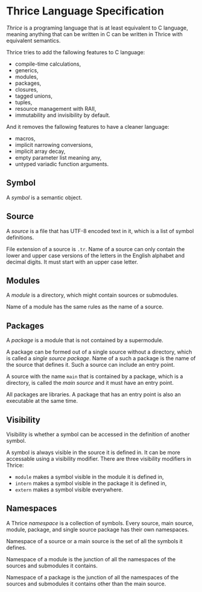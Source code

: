 <!-- SPDX-FileCopyrightText: 2022 Cem Geçgel <gecgelcem@outlook.com> -->
<!-- SPDX-License-Identifier: GPL-3.0-or-later -->

# Thrice Language Specification

_Thrice_ is a programing language that is at least equivalent to C language,
meaning anything that can be written in C can be written in Thrice with
equivalent semantics.

Thrice tries to add the fallowing features to C language:

- compile-time calculations,
- generics,
- modules,
- packages,
- closures,
- tagged unions,
- tuples,
- resource management with RAII,
- immutability and invisibility by default.

And it removes the fallowing features to have a cleaner language:

- macros,
- implicit narrowing conversions,
- implicit array decay,
- empty parameter list meaning any,
- untyped variadic function arguments.

## Symbol

A _symbol_ is a semantic object.

## Source

A _source_ is a file that has UTF-8 encoded text in it, which is a list of
symbol definitions.

File extension of a source is `.tr`. Name of a source can only contain the lower
and upper case versions of the letters in the English alphabet and decimal
digits. It must start with an upper case letter.

## Modules

A _module_ is a directory, which might contain sources or submodules.

Name of a module has the same rules as the name of a source.

## Packages

A _package_ is a module that is not contained by a supermodule.

A package can be formed out of a single source without a directory, which is
called a _single source package_. Name of a such a package is the name of the
source that defines it. Such a source can include an entry point.

A source with the name `main` that is contained by a package, which is a
directory, is called the _main source_ and it must have an entry point.

All packages are libraries. A package that has an entry point is also an
executable at the same time.

## Visibility

Visibility is whether a symbol can be accessed in the definition of another
symbol.

A symbol is always visible in the source it is defined in. It can be more
accessable using a visibility modifier. There are three visibility modifiers in
Thrice:

- `module` makes a symbol visible in the module it is defined in,
- `intern` makes a symbol visible in the package it is defined in,
- `extern` makes a symbol visible everywhere.

## Namespaces

A Thrice _namespace_ is a collection of symbols. Every source, main source,
module, package, and single source package has their own namespaces.

Namespace of a source or a main source is the set of all the symbols it defines.

Namespace of a module is the junction of all the namespaces of the sources and
submodules it contains.

Namespace of a package is the junction of all the namespaces of the sources and
submodules it contains other than the main source.
